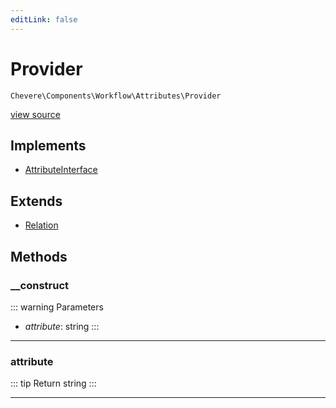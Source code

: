```yaml
---
editLink: false
---
```


# Provider

`Chevere\Components\Workflow\Attributes\Provider`

[view source](https://github.com/chevere/chevere/blob/main/src/Chevere/Components/Workflow/Attributes/Provider.php)

## Implements

- [AttributeInterface](../../../Interfaces/Attribute/AttributeInterface.md)

## Extends

- [Relation](../../Attribute/Relation.md)

## Methods

### __construct

::: warning Parameters
- *attribute*: string
:::

---

### attribute

::: tip Return
string
:::

---
